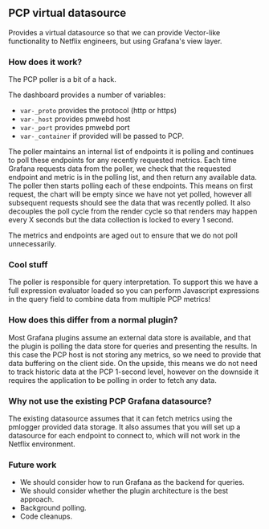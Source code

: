 ## PCP virtual datasource

Provides a virtual datasource so that we can provide Vector-like
functionality to Netflix engineers, but using Grafana's view layer.

### How does it work?

The PCP poller is a bit of a hack.

The dashboard provides a number of variables:

- `var-_proto` provides the protocol (http or https)
- `var-_host` provides pmwebd host
- `var-_port` provides pmwebd port
- `var-_container` if provided will be passed to PCP.

The poller maintains an internal list of endpoints it is polling
and continues to poll these endpoints for any recently requested
metrics. Each time Grafana requests data from the poller, we check
that the requested endpoint and metric is in the polling list, and
then return any available data. The poller then starts polling each
of these endpoints. This means on first request, the chart will
be empty since we have not yet polled, however all subsequent
requests should see the data that was recently polled. It also
decouples the poll cycle from the render cycle so that renders
may happen every X seconds but the data collection is locked to
every 1 second.

The metrics and endpoints are aged out to ensure that we do not
poll unnecessarily.

### Cool stuff

The poller is responsible for query interpretation. To support this
we have a full expression evaluator loaded so you can perform
Javascript expressions in the query field to combine data from
multiple PCP metrics!

### How does this differ from a normal plugin?

Most Grafana plugins assume an external data store is available,
and that the plugin is polling the data store for queries and
presenting the results. In this case the PCP host is not storing
any metrics, so we need to provide that data buffering on the
client side. On the upside, this means we do not need to track
historic data at the PCP 1-second level, however on the downside
it requires the application to be polling in order to fetch any
data.

### Why not use the existing PCP Grafana datasource?

The existing datasource assumes that it can fetch metrics using
the pmlogger provided data storage. It also assumes that you
will set up a datasource for each endpoint to connect to, which
will not work in the Netflix environment.

### Future work

- We should consider how to run Grafana as the backend for queries.
- We should consider whether the plugin architecture is the best
approach.
- Background polling.
- Code cleanups.

